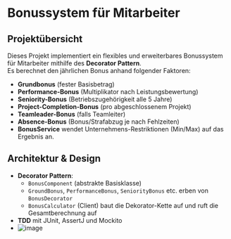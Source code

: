# Bonussystem für Mitarbeiter

## Projektübersicht
Dieses Projekt implementiert ein flexibles und erweiterbares Bonussystem für Mitarbeiter mithilfe des **Decorator Pattern**.  
Es berechnet den jährlichen Bonus anhand folgender Faktoren:
- **Grundbonus** (fester Basisbetrag)  
- **Performance-Bonus** (Multiplikator nach Leistungsbewertung)  
- **Seniority-Bonus** (Betriebszugehörigkeit alle 5 Jahre)  
- **Project-Completion-Bonus** (pro abgeschlossenem Projekt)  
- **Teamleader-Bonus** (falls Teamleiter)  
- **Absence-Bonus** (Bonus/Strafabzug je nach Fehlzeiten)  
- **BonusService** wendet Unternehmens-Restriktionen (Min/Max) auf das Ergebnis an.

## Architektur & Design
- **Decorator Pattern**:  
  - `BonusComponent` (abstrakte Basisklasse)  
  - `GroundBonus`, `PerformanceBonus`, `SeniorityBonus` etc. erben von `BonusDecorator`  
  - `BonusCalculator` (Client) baut die Dekorator-Kette auf und ruft die Gesamtberechnung auf  
- **TDD** mit JUnit, AssertJ und Mockito
- ![image](https://github.com/user-attachments/assets/c824d12d-f387-4963-99ce-2006d6740e4d)

